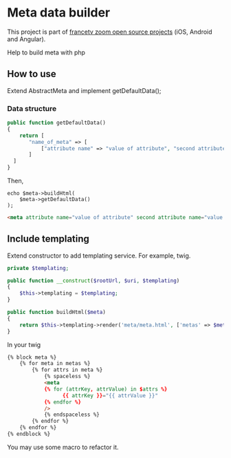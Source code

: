 # Meta data builder

This project is part of [francetv zoom open source projects](https://github.com/francetv/zoom-public) (iOS, Android and Angular).

Help to build meta with php

## How to use

Extend AbstractMeta and implement getDefaultData();

### Data structure

```php
public function getDefaultData()
{
    return [
       "name_of_meta" => [
           ["attribute name" => "value of attribute", "second attribute name" => "value of attribute"],
       ]
  ]
}
```

Then, 

```
echo $meta->buildHtml(
    $meta->getDefaultData()   
);
```

```html
<meta attribute name="value of attribute" second attribute name="value of attribute" />
```

## Include templating

Extend constructor to add templating service. For example, twig.

```php
private $templating;

public function __construct($rootUrl, $uri, $templating)
{
    $this->templating = $templating;
}

public function buildHtml($meta)
{
    return $this->templating->render('meta/meta.html', ['metas' => $meta]);
}
```

In your twig

```html
{% block meta %}
    {% for meta in metas %}
        {% for attrs in meta %}
            {% spaceless %}
            <meta
            {% for (attrKey, attrValue) in $attrs %}
                  {{ attrKey }}="{{ attrValue }}" 
            {% endfor %}
            />
            {% endspaceless %}
        {% endfor %}    
    {% endfor %}
{% endblock %}
```

You may use some macro to refactor it.

